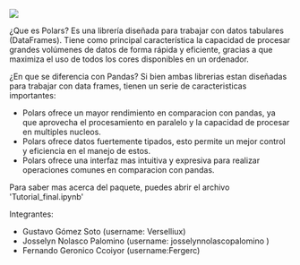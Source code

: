 ![]([https://static.xomnia.com/2021/05/Polars_.png](https://squeaksandnibbles.com/wp-content/uploads/2022/03/polar-bear-cubs-header.jpg))

¿Que es Polars?
Es una librería diseñada para trabajar con datos tabulares (DataFrames). Tiene como principal característica la capacidad de procesar grandes volúmenes de datos de forma rápida y eficiente, gracias a que maximiza el uso de todos los cores disponibles en un ordenador.

¿En que se diferencia con Pandas?
Si bien ambas librerias estan diseñadas para trabajar con data frames, tienen un serie de caracteristicas importantes:
- Polars ofrece un mayor rendimiento en comparacion con pandas, ya que aprovecha el procesamiento en paralelo y la capacidad de procesar en multiples nucleos.
- Polars ofrece datos fuertemente tipados, esto permite un mejor control y eficiencia en el manejo de estos.
- Polars ofrece una interfaz mas intuitiva y expresiva para realizar operaciones comunes en comparacion con pandas.

Para saber mas acerca del paquete, puedes abrir el archivo 'Tutorial_final.ipynb'

Integrantes:
- Gustavo Gómez Soto (username: Verselliux)
- Josselyn Nolasco Palomino (username: josselynnolascopalomino )
- Fernando Geronico Ccoiyor (username:Fergerc)
